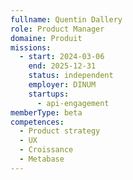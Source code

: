 ```yaml
---
fullname: Quentin Dallery
role: Product Manager
domaine: Produit
missions:
  - start: 2024-03-06
    end: 2025-12-31
    status: independent
    employer: DINUM
    startups:
      - api-engagement
memberType: beta
competences:
  - Product strategy
  - UX
  - Croissance
  - Metabase
---
```

